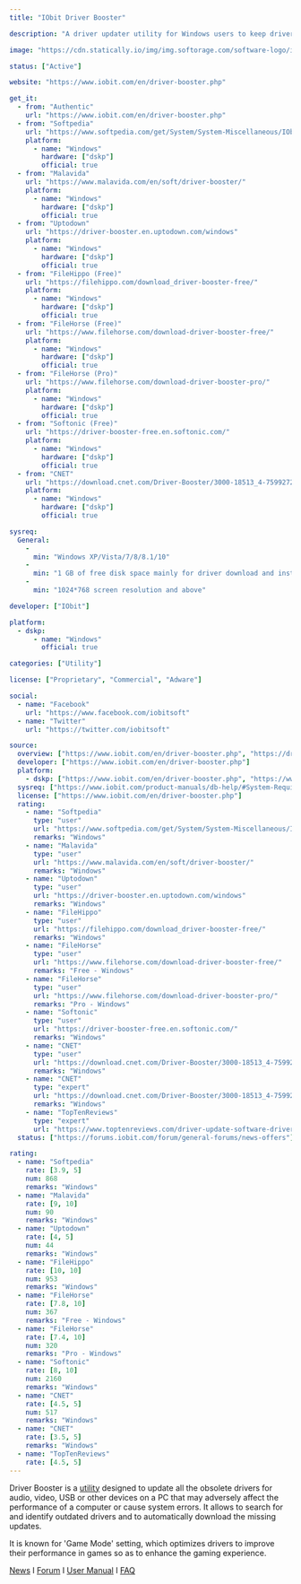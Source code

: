 ```yaml
---
title: "IObit Driver Booster"

description: "A driver updater utility for Windows users to keep drivers and game components up to date"

image: "https://cdn.statically.io/img/img.softorage.com/software-logo/iobit-driver-booster.png?h=64"

status: ["Active"]

website: "https://www.iobit.com/en/driver-booster.php"

get_it:
  - from: "Authentic"
    url: "https://www.iobit.com/en/driver-booster.php"
  - from: "Softpedia"
    url: "https://www.softpedia.com/get/System/System-Miscellaneous/IObit-Driver-Booster.shtml"
    platform:
      - name: "Windows"
        hardware: ["dskp"]
        official: true
  - from: "Malavida"
    url: "https://www.malavida.com/en/soft/driver-booster/"
    platform:
      - name: "Windows"
        hardware: ["dskp"]
        official: true
  - from: "Uptodown"
    url: "https://driver-booster.en.uptodown.com/windows"
    platform:
      - name: "Windows"
        hardware: ["dskp"]
        official: true
  - from: "FileHippo (Free)"
    url: "https://filehippo.com/download_driver-booster-free/"
    platform:
      - name: "Windows"
        hardware: ["dskp"]
        official: true
  - from: "FileHorse (Free)"
    url: "https://www.filehorse.com/download-driver-booster-free/"
    platform:
      - name: "Windows"
        hardware: ["dskp"]
        official: true
  - from: "FileHorse (Pro)"
    url: "https://www.filehorse.com/download-driver-booster-pro/"
    platform:
      - name: "Windows"
        hardware: ["dskp"]
        official: true
  - from: "Softonic (Free)"
    url: "https://driver-booster-free.en.softonic.com/"
    platform:
      - name: "Windows"
        hardware: ["dskp"]
        official: true
  - from: "CNET"
    url: "https://download.cnet.com/Driver-Booster/3000-18513_4-75992725.html"
    platform:
      - name: "Windows"
        hardware: ["dskp"]
        official: true

sysreq:
  General:
    -
      min: "Windows XP/Vista/7/8/8.1/10"
    -
      min: "1 GB of free disk space mainly for driver download and installation"
    -
      min: "1024*768 screen resolution and above"

developer: ["IObit"]

platform:
  - dskp:
      - name: "Windows"
        official: true

categories: ["Utility"]

license: ["Proprietary", "Commercial", "Adware"]

social:
  - name: "Facebook"
    url: "https://www.facebook.com/iobitsoft"
  - name: "Twitter"
    url: "https://twitter.com/iobitsoft"

source:
  overview: ["https://www.iobit.com/en/driver-booster.php", "https://driver-booster.en.uptodown.com/windows"]
  developer: ["https://www.iobit.com/en/driver-booster.php"]
  platform:
    - dskp: ["https://www.iobit.com/en/driver-booster.php", "https://www.iobit.com/product-manuals/db-help/#System-Requirements"]
  sysreq: ["https://www.iobit.com/product-manuals/db-help/#System-Requirements"]
  license: ["https://www.iobit.com/en/driver-booster.php"]
  rating:
    - name: "Softpedia"
      type: "user"
      url: "https://www.softpedia.com/get/System/System-Miscellaneous/IObit-Driver-Booster.shtml"
      remarks: "Windows"
    - name: "Malavida"
      type: "user"
      url: "https://www.malavida.com/en/soft/driver-booster/"
      remarks: "Windows"
    - name: "Uptodown"
      type: "user"
      url: "https://driver-booster.en.uptodown.com/windows"
      remarks: "Windows"
    - name: "FileHippo"
      type: "user"
      url: "https://filehippo.com/download_driver-booster-free/"
      remarks: "Windows"
    - name: "FileHorse"
      type: "user"
      url: "https://www.filehorse.com/download-driver-booster-free/"
      remarks: "Free - Windows"
    - name: "FileHorse"
      type: "user"
      url: "https://www.filehorse.com/download-driver-booster-pro/"
      remarks: "Pro - Windows"
    - name: "Softonic"
      type: "user"
      url: "https://driver-booster-free.en.softonic.com/"
      remarks: "Windows"
    - name: "CNET"
      type: "user"
      url: "https://download.cnet.com/Driver-Booster/3000-18513_4-75992725.html"
      remarks: "Windows"
    - name: "CNET"
      type: "expert"
      url: "https://download.cnet.com/Driver-Booster/3000-18513_4-75992725.html"
      remarks: "Windows"
    - name: "TopTenReviews"
      type: "expert"
      url: "https://www.toptenreviews.com/driver-update-software-driver-booster-review"
  status: ["https://forums.iobit.com/forum/general-forums/news-offers"]

rating:
  - name: "Softpedia"
    rate: [3.9, 5]
    num: 868
    remarks: "Windows"
  - name: "Malavida"
    rate: [9, 10]
    num: 90
    remarks: "Windows"
  - name: "Uptodown"
    rate: [4, 5]
    num: 44
    remarks: "Windows"
  - name: "FileHippo"
    rate: [10, 10]
    num: 953
    remarks: "Windows"
  - name: "FileHorse"
    rate: [7.8, 10]
    num: 367
    remarks: "Free - Windows"
  - name: "FileHorse"
    rate: [7.4, 10]
    num: 320
    remarks: "Pro - Windows"
  - name: "Softonic"
    rate: [8, 10]
    num: 2160
    remarks: "Windows"
  - name: "CNET"
    rate: [4.5, 5]
    num: 517
    remarks: "Windows"
  - name: "CNET"
    rate: [3.5, 5]
    remarks: "Windows"
  - name: "TopTenReviews"
    rate: [4.5, 5]
---
```

  Driver Booster is a [utility](/categories/utility/) designed to update all the obsolete drivers for audio, video, USB or other devices on a PC that may adversely affect the performance of a computer or cause system errors. It allows to search for and identify outdated drivers and to automatically download the missing updates.
  
  It is known for 'Game Mode' setting, which optimizes drivers to improve their performance in games so as to enhance the gaming experience.
  
  [News](https://forums.iobit.com/forum/general-forums/news-offers)  I  [Forum](https://forums.iobit.com/)  I  [User Manual](https://www.iobit.com/product-manuals/db-help/)  I  [FAQ](https://www.iobit.com/en/allfaq.php#p109)



